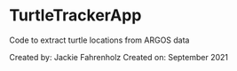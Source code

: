 # TurtleTrackerApp
Code to extract turtle locations from ARGOS data

Created by: Jackie Fahrenholz
Created on: September 2021